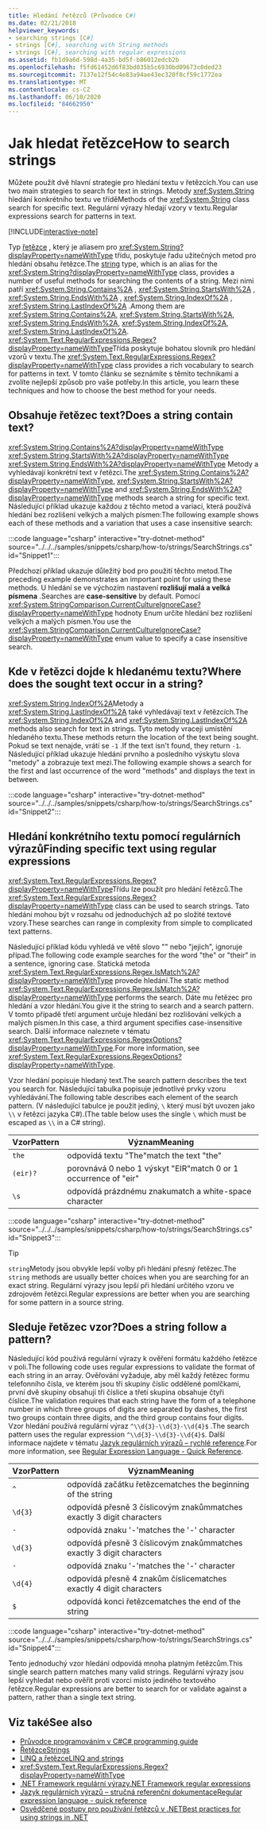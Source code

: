 ```yaml
---
title: Hledání řetězců (Průvodce C#)
ms.date: 02/21/2018
helpviewer_keywords:
- searching strings [C#]
- strings [C#], searching with String methods
- strings [C#], searching with regular expressions
ms.assetid: fb1d9a6d-598d-4a35-bd5f-b86012edcb2b
ms.openlocfilehash: f5fd61452d6f83bd035b5c6930bd09673c0ded23
ms.sourcegitcommit: 7137e12f54c4e83a94ae43ec320f8cf59c1772ea
ms.translationtype: MT
ms.contentlocale: cs-CZ
ms.lasthandoff: 06/10/2020
ms.locfileid: "84662950"
---
```

# <a name="how-to-search-strings"></a><span data-ttu-id="2c738-102">Jak hledat řetězce</span><span class="sxs-lookup"><span data-stu-id="2c738-102">How to search strings</span></span>

<span data-ttu-id="2c738-103">Můžete použít dvě hlavní strategie pro hledání textu v řetězcích.</span><span class="sxs-lookup"><span data-stu-id="2c738-103">You can use two main strategies to search for text in strings.</span></span> <span data-ttu-id="2c738-104">Metody <xref:System.String> hledání konkrétního textu ve třídě</span><span class="sxs-lookup"><span data-stu-id="2c738-104">Methods of the <xref:System.String> class search for specific text.</span></span> <span data-ttu-id="2c738-105">Regulární výrazy hledají vzory v textu.</span><span class="sxs-lookup"><span data-stu-id="2c738-105">Regular expressions search for patterns in text.</span></span>

[!INCLUDE[interactive-note](~/includes/csharp-interactive-note.md)]

<span data-ttu-id="2c738-106">Typ [řetězce](../language-reference/builtin-types/reference-types.md#the-string-type) , který je aliasem pro <xref:System.String?displayProperty=nameWithType> třídu, poskytuje řadu užitečných metod pro hledání obsahu řetězce.</span><span class="sxs-lookup"><span data-stu-id="2c738-106">The [string](../language-reference/builtin-types/reference-types.md#the-string-type) type, which is an alias for the <xref:System.String?displayProperty=nameWithType> class, provides a number of useful methods for searching the contents of a string.</span></span> <span data-ttu-id="2c738-107">Mezi nimi patří <xref:System.String.Contains%2A> , <xref:System.String.StartsWith%2A> , <xref:System.String.EndsWith%2A> , <xref:System.String.IndexOf%2A> , <xref:System.String.LastIndexOf%2A> .</span><span class="sxs-lookup"><span data-stu-id="2c738-107">Among them are <xref:System.String.Contains%2A>, <xref:System.String.StartsWith%2A>, <xref:System.String.EndsWith%2A>, <xref:System.String.IndexOf%2A>, <xref:System.String.LastIndexOf%2A>.</span></span> <span data-ttu-id="2c738-108"><xref:System.Text.RegularExpressions.Regex?displayProperty=nameWithType>Třída poskytuje bohatou slovník pro hledání vzorů v textu.</span><span class="sxs-lookup"><span data-stu-id="2c738-108">The <xref:System.Text.RegularExpressions.Regex?displayProperty=nameWithType> class provides a rich vocabulary to search for patterns in text.</span></span> <span data-ttu-id="2c738-109">V tomto článku se seznámíte s těmito technikami a zvolíte nejlepší způsob pro vaše potřeby.</span><span class="sxs-lookup"><span data-stu-id="2c738-109">In this article, you learn these techniques and how to choose the best method for your needs.</span></span>

## <a name="does-a-string-contain-text"></a><span data-ttu-id="2c738-110">Obsahuje řetězec text?</span><span class="sxs-lookup"><span data-stu-id="2c738-110">Does a string contain text?</span></span>

<span data-ttu-id="2c738-111"><xref:System.String.Contains%2A?displayProperty=nameWithType> <xref:System.String.StartsWith%2A?displayProperty=nameWithType> <xref:System.String.EndsWith%2A?displayProperty=nameWithType> Metody a vyhledávají konkrétní text v řetězci.</span><span class="sxs-lookup"><span data-stu-id="2c738-111">The <xref:System.String.Contains%2A?displayProperty=nameWithType>, <xref:System.String.StartsWith%2A?displayProperty=nameWithType> and <xref:System.String.EndsWith%2A?displayProperty=nameWithType> methods search a string for specific text.</span></span> <span data-ttu-id="2c738-112">Následující příklad ukazuje každou z těchto metod a variaci, která používá hledání bez rozlišení velkých a malých písmen:</span><span class="sxs-lookup"><span data-stu-id="2c738-112">The following example shows each of these methods and a variation that uses a case insensitive search:</span></span>

:::code language="csharp" interactive="try-dotnet-method" source="../../../samples/snippets/csharp/how-to/strings/SearchStrings.cs" id="Snippet1":::

<span data-ttu-id="2c738-113">Předchozí příklad ukazuje důležitý bod pro použití těchto metod.</span><span class="sxs-lookup"><span data-stu-id="2c738-113">The preceding example demonstrates an important point for using these methods.</span></span> <span data-ttu-id="2c738-114">U hledání se ve výchozím nastavení **rozlišují malá a velká písmena** .</span><span class="sxs-lookup"><span data-stu-id="2c738-114">Searches are **case-sensitive** by default.</span></span> <span data-ttu-id="2c738-115">Pomocí <xref:System.StringComparison.CurrentCultureIgnoreCase?displayProperty=nameWithType> hodnoty Enum určíte hledání bez rozlišení velkých a malých písmen.</span><span class="sxs-lookup"><span data-stu-id="2c738-115">You use the <xref:System.StringComparison.CurrentCultureIgnoreCase?displayProperty=nameWithType> enum value to specify a case insensitive search.</span></span>

## <a name="where-does-the-sought-text-occur-in-a-string"></a><span data-ttu-id="2c738-116">Kde v řetězci dojde k hledanému textu?</span><span class="sxs-lookup"><span data-stu-id="2c738-116">Where does the sought text occur in a string?</span></span>

<span data-ttu-id="2c738-117"><xref:System.String.IndexOf%2A>Metody a <xref:System.String.LastIndexOf%2A> také vyhledávají text v řetězcích.</span><span class="sxs-lookup"><span data-stu-id="2c738-117">The <xref:System.String.IndexOf%2A> and <xref:System.String.LastIndexOf%2A> methods also search for text in strings.</span></span> <span data-ttu-id="2c738-118">Tyto metody vracejí umístění hledaného textu.</span><span class="sxs-lookup"><span data-stu-id="2c738-118">These methods return the location of the text being sought.</span></span> <span data-ttu-id="2c738-119">Pokud se text nenajde, vrátí se `-1` .</span><span class="sxs-lookup"><span data-stu-id="2c738-119">If the text isn't found, they return `-1`.</span></span> <span data-ttu-id="2c738-120">Následující příklad ukazuje hledání prvního a posledního výskytu slova "metody" a zobrazuje text mezi.</span><span class="sxs-lookup"><span data-stu-id="2c738-120">The following example shows a search for the first and last occurrence of the word "methods" and displays the text in between.</span></span>

:::code language="csharp" interactive="try-dotnet-method" source="../../../samples/snippets/csharp/how-to/strings/SearchStrings.cs" id="Snippet2":::

## <a name="finding-specific-text-using-regular-expressions"></a><span data-ttu-id="2c738-121">Hledání konkrétního textu pomocí regulárních výrazů</span><span class="sxs-lookup"><span data-stu-id="2c738-121">Finding specific text using regular expressions</span></span>

<span data-ttu-id="2c738-122"><xref:System.Text.RegularExpressions.Regex?displayProperty=nameWithType>Třídu lze použít pro hledání řetězců.</span><span class="sxs-lookup"><span data-stu-id="2c738-122">The <xref:System.Text.RegularExpressions.Regex?displayProperty=nameWithType> class can be used to search strings.</span></span> <span data-ttu-id="2c738-123">Tato hledání mohou být v rozsahu od jednoduchých až po složité textové vzory.</span><span class="sxs-lookup"><span data-stu-id="2c738-123">These searches can range in complexity from simple to complicated text patterns.</span></span>

<span data-ttu-id="2c738-124">Následující příklad kódu vyhledá ve větě slovo "" nebo "jejich", ignoruje případ.</span><span class="sxs-lookup"><span data-stu-id="2c738-124">The following code example searches for the word "the" or "their" in a sentence, ignoring case.</span></span> <span data-ttu-id="2c738-125">Statická metoda <xref:System.Text.RegularExpressions.Regex.IsMatch%2A?displayProperty=nameWithType> provede hledání.</span><span class="sxs-lookup"><span data-stu-id="2c738-125">The static method <xref:System.Text.RegularExpressions.Regex.IsMatch%2A?displayProperty=nameWithType> performs the search.</span></span> <span data-ttu-id="2c738-126">Dáte mu řetězec pro hledání a vzor hledání.</span><span class="sxs-lookup"><span data-stu-id="2c738-126">You give it the string to search and a search pattern.</span></span> <span data-ttu-id="2c738-127">V tomto případě třetí argument určuje hledání bez rozlišování velkých a malých písmen.</span><span class="sxs-lookup"><span data-stu-id="2c738-127">In this case, a third argument specifies case-insensitive search.</span></span> <span data-ttu-id="2c738-128">Další informace naleznete v tématu <xref:System.Text.RegularExpressions.RegexOptions?displayProperty=nameWithType>.</span><span class="sxs-lookup"><span data-stu-id="2c738-128">For more information, see <xref:System.Text.RegularExpressions.RegexOptions?displayProperty=nameWithType>.</span></span>

<span data-ttu-id="2c738-129">Vzor hledání popisuje hledaný text.</span><span class="sxs-lookup"><span data-stu-id="2c738-129">The search pattern describes the text you search for.</span></span> <span data-ttu-id="2c738-130">Následující tabulka popisuje jednotlivé prvky vzoru vyhledávání.</span><span class="sxs-lookup"><span data-stu-id="2c738-130">The following table describes each element of the search pattern.</span></span> <span data-ttu-id="2c738-131">(V následující tabulce je použit jediný, `\` který musí být uvozen jako `\\` v řetězci jazyka C#).</span><span class="sxs-lookup"><span data-stu-id="2c738-131">(The table below uses the single `\` which must be escaped as `\\` in a C# string).</span></span>

| <span data-ttu-id="2c738-132">Vzor</span><span class="sxs-lookup"><span data-stu-id="2c738-132">Pattern</span></span>  | <span data-ttu-id="2c738-133">Význam</span><span class="sxs-lookup"><span data-stu-id="2c738-133">Meaning</span></span>                          |
|----------|----------------------------------|
| `the`    | <span data-ttu-id="2c738-134">odpovídá textu "The"</span><span class="sxs-lookup"><span data-stu-id="2c738-134">match the text "the"</span></span>             |
| `(eir)?` | <span data-ttu-id="2c738-135">porovnává 0 nebo 1 výskyt "EIR"</span><span class="sxs-lookup"><span data-stu-id="2c738-135">match 0 or 1 occurrence of "eir"</span></span> |
| `\s`     | <span data-ttu-id="2c738-136">odpovídá prázdnému znaku</span><span class="sxs-lookup"><span data-stu-id="2c738-136">match a white-space character</span></span>    |

:::code language="csharp" interactive="try-dotnet-method" source="../../../samples/snippets/csharp/how-to/strings/SearchStrings.cs" id="Snippet3":::

> [!TIP]
> <span data-ttu-id="2c738-137">`string`Metody jsou obvykle lepší volby při hledání přesný řetězec.</span><span class="sxs-lookup"><span data-stu-id="2c738-137">The `string` methods are usually better choices when you are searching for an exact string.</span></span> <span data-ttu-id="2c738-138">Regulární výrazy jsou lepší při hledání určitého vzoru ve zdrojovém řetězci.</span><span class="sxs-lookup"><span data-stu-id="2c738-138">Regular expressions are better when you are searching for some pattern in a source string.</span></span>

## <a name="does-a-string-follow-a-pattern"></a><span data-ttu-id="2c738-139">Sleduje řetězec vzor?</span><span class="sxs-lookup"><span data-stu-id="2c738-139">Does a string follow a pattern?</span></span>

<span data-ttu-id="2c738-140">Následující kód používá regulární výrazy k ověření formátu každého řetězce v poli.</span><span class="sxs-lookup"><span data-stu-id="2c738-140">The following code uses regular expressions to validate the format of each string in an array.</span></span> <span data-ttu-id="2c738-141">Ověřování vyžaduje, aby měl každý řetězec formu telefonního čísla, ve kterém jsou tři skupiny číslic oddělené pomlčkami, první dvě skupiny obsahují tři číslice a třetí skupina obsahuje čtyři číslice.</span><span class="sxs-lookup"><span data-stu-id="2c738-141">The validation requires that each string have the form of a telephone number in which three groups of digits are separated by dashes, the first two groups contain three digits, and the third group contains four digits.</span></span> <span data-ttu-id="2c738-142">Vzor hledání používá regulární výraz `^\\d{3}-\\d{3}-\\d{4}$` .</span><span class="sxs-lookup"><span data-stu-id="2c738-142">The search pattern uses the regular expression `^\\d{3}-\\d{3}-\\d{4}$`.</span></span> <span data-ttu-id="2c738-143">Další informace najdete v tématu [Jazyk regulárních výrazů – rychlé reference](../../standard/base-types/regular-expression-language-quick-reference.md).</span><span class="sxs-lookup"><span data-stu-id="2c738-143">For more information, see [Regular Expression Language - Quick Reference](../../standard/base-types/regular-expression-language-quick-reference.md).</span></span>

| <span data-ttu-id="2c738-144">Vzor</span><span class="sxs-lookup"><span data-stu-id="2c738-144">Pattern</span></span> | <span data-ttu-id="2c738-145">Význam</span><span class="sxs-lookup"><span data-stu-id="2c738-145">Meaning</span></span>                             |
|---------|-------------------------------------|
| `^`     | <span data-ttu-id="2c738-146">odpovídá začátku řetězce</span><span class="sxs-lookup"><span data-stu-id="2c738-146">matches the beginning of the string</span></span> |
| `\d{3}` | <span data-ttu-id="2c738-147">odpovídá přesně 3 číslicovým znakům</span><span class="sxs-lookup"><span data-stu-id="2c738-147">matches exactly 3 digit characters</span></span>  |
| `-`     | <span data-ttu-id="2c738-148">odpovídá znaku '-'</span><span class="sxs-lookup"><span data-stu-id="2c738-148">matches the '-' character</span></span>           |
| `\d{3}` | <span data-ttu-id="2c738-149">odpovídá přesně 3 číslicovým znakům</span><span class="sxs-lookup"><span data-stu-id="2c738-149">matches exactly 3 digit characters</span></span>  |
| `-`     | <span data-ttu-id="2c738-150">odpovídá znaku '-'</span><span class="sxs-lookup"><span data-stu-id="2c738-150">matches the '-' character</span></span>           |
| `\d{4}` | <span data-ttu-id="2c738-151">odpovídá přesně 4 znakům číslice</span><span class="sxs-lookup"><span data-stu-id="2c738-151">matches exactly 4 digit characters</span></span>  |
| `$`     | <span data-ttu-id="2c738-152">odpovídá konci řetězce</span><span class="sxs-lookup"><span data-stu-id="2c738-152">matches the end of the string</span></span>       |

:::code language="csharp" interactive="try-dotnet-method" source="../../../samples/snippets/csharp/how-to/strings/SearchStrings.cs" id="Snippet4":::

<span data-ttu-id="2c738-153">Tento jednoduchý vzor hledání odpovídá mnoha platným řetězcům.</span><span class="sxs-lookup"><span data-stu-id="2c738-153">This single search pattern matches many valid strings.</span></span> <span data-ttu-id="2c738-154">Regulární výrazy jsou lepší vyhledat nebo ověřit proti vzorci místo jediného textového řetězce.</span><span class="sxs-lookup"><span data-stu-id="2c738-154">Regular expressions are better to search for or validate against a pattern, rather than a single text string.</span></span>

## <a name="see-also"></a><span data-ttu-id="2c738-155">Viz také</span><span class="sxs-lookup"><span data-stu-id="2c738-155">See also</span></span>

- [<span data-ttu-id="2c738-156">Průvodce programováním v C#</span><span class="sxs-lookup"><span data-stu-id="2c738-156">C# programming guide</span></span>](../programming-guide/index.md)
- [<span data-ttu-id="2c738-157">Řetězce</span><span class="sxs-lookup"><span data-stu-id="2c738-157">Strings</span></span>](../programming-guide/strings/index.md)
- [<span data-ttu-id="2c738-158">LINQ a řetězce</span><span class="sxs-lookup"><span data-stu-id="2c738-158">LINQ and strings</span></span>](../programming-guide/concepts/linq/linq-and-strings.md)
- <xref:System.Text.RegularExpressions.Regex?displayProperty=nameWithType>
- [<span data-ttu-id="2c738-159">.NET Framework regulární výrazy</span><span class="sxs-lookup"><span data-stu-id="2c738-159">.NET Framework regular expressions</span></span>](../../standard/base-types/regular-expressions.md)
- [<span data-ttu-id="2c738-160">Jazyk regulárních výrazů – stručná referenční dokumentace</span><span class="sxs-lookup"><span data-stu-id="2c738-160">Regular expression language - quick reference</span></span>](../../standard/base-types/regular-expression-language-quick-reference.md)
- [<span data-ttu-id="2c738-161">Osvědčené postupy pro používání řetězců v .NET</span><span class="sxs-lookup"><span data-stu-id="2c738-161">Best practices for using strings in .NET</span></span>](../../standard/base-types/best-practices-strings.md)
